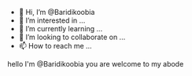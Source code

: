 - 👋 Hi, I’m @Baridikoobia
- 👀 I’m interested in ...
- 🌱 I’m currently learning ...
- 💞️ I’m looking to collaborate on ...
- 📫 How to reach me ...

<!---
Baridikoobia/Baridikoobia is a ✨ special ✨ repository because its `README.md` (this file) appears on your GitHub profile.
You can click the Preview link to take a look at your changes.
--->
hello I'm @Baridikoobia you are welcome to my abode 
